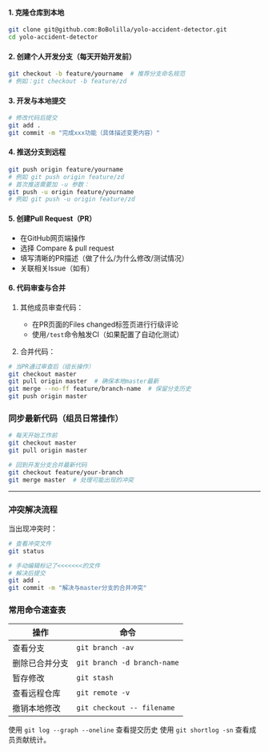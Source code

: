 #### 1. 克隆仓库到本地
```bash
git clone git@github.com:BoBolilla/yolo-accident-detector.git
cd yolo-accident-detector
```

#### 2. 创建个人开发分支（每天开始开发前）
```bash
git checkout -b feature/yourname  # 推荐分支命名规范
# 例如：git checkout -b feature/zd
```

#### 3. 开发与本地提交
```bash
# 修改代码后提交
git add .
git commit -m "完成xxx功能（具体描述变更内容）"

```

#### 4. 推送分支到远程
```bash
git push origin feature/yourname
# 例如 git push origin feature/zd
# 首次推送需要加 -u 参数：
git push -u origin feature/yourname
# 例如 git push -u origin feature/zd
```

#### 5. 创建Pull Request（PR）
- 在GitHub网页端操作
- 选择 Compare & pull request
- 填写清晰的PR描述（做了什么/为什么修改/测试情况）
- 关联相关Issue（如有）


#### 6. 代码审查与合并
1. 其他成员审查代码：
   - 在PR页面的Files changed标签页进行行级评论
   - 使用`/test`命令触发CI（如果配置了自动化测试）

2. 合并代码：
```bash
# 当PR通过审查后（组长操作）
git checkout master
git pull origin master  # 确保本地master最新
git merge --no-ff feature/branch-name  # 保留分支历史
git push origin master
```


### 同步最新代码（组员日常操作）
```bash
# 每天开始工作前
git checkout master
git pull origin master

# 回到开发分支合并最新代码
git checkout feature/your-branch
git merge master  # 处理可能出现的冲突
```

---

### 冲突解决流程
当出现冲突时：
```bash
# 查看冲突文件
git status

# 手动编辑标记了<<<<<<<的文件
# 解决后提交
git add .
git commit -m "解决与master分支的合并冲突"
```



### **常用命令速查表**
| 操作 | 命令 |
|------|------|
| 查看分支 | `git branch -av` |
| 删除已合并分支 | `git branch -d branch-name` |
| 暂存修改 | `git stash` |
| 查看远程仓库 | `git remote -v` |
| 撤销本地修改 | `git checkout -- filename` |

使用 `git log --graph --oneline` 查看提交历史
使用 `git shortlog -sn` 查看成员贡献统计。
